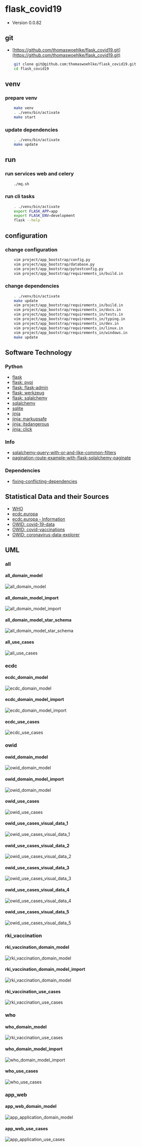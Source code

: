 # flask_covid19

* Version 0.0.82

## git

* [https://github.com/thomaswoehlke/flask_covid19.git](https://github.com/thomaswoehlke/flask_covid19.git)

````bash
    git clone git@github.com:thomaswoehlke/flask_covid19.git
    cd flask_covid19
````

## venv

### prepare venv

````bash
    make venv
    . ./venv/bin/activate
    make start
````

### update dependencies

````bash
    . ./venv/bin/activate
    make update
 ````

## run

### run services web and celery

````bash
    ./mq.sh
````

### run cli tasks

````bash
    . ./venv/bin/activate
    export FLASK_APP=app
    export FLASK_ENV=development
    flask --help
````

## configuration

### change configuration

````bash
    vim project/app_bootstrap/config.py
    vim project/app_bootstrap/database.py
    vim project/app_bootstrap/pytestconfig.py
    vim project/app_bootstrap/requirements_in/build.in
````

### change dependencies

````bash
    . ./venv/bin/activate
    make update
    vim project/app_bootstrap/requirements_in/build.in
    vim project/app_bootstrap/requirements_in/docs.in
    vim project/app_bootstrap/requirements_in/tests.in
    vim project/app_bootstrap/requirements_in/typing.in
    vim project/app_bootstrap/requirements_in/dev.in
    vim project/app_bootstrap/requirements_in/linux.in
    vim project/app_bootstrap/requirements_in/windows.in
    make update
````

## Software Technology

### Python

* [flask](https://flask.palletsprojects.com/en/1.1.x/)
* [flask: pypi](https://pypi.org/project/Flask/)
* [flask: flask-admin](https://github.com/flask-admin/flask-admin/)
* [flask: werkzeug](https://werkzeug.palletsprojects.com/en/1.0.x/)
* [flask: sqlalchemy](https://flask.palletsprojects.com/en/1.1.x/patterns/sqlalchemy/)
* [sqlalchemy](https://docs.sqlalchemy.org/en/13/)
* [sqlite](https://sqlite.org/docs.html)
* [jinja](https://jinja.palletsprojects.com/en/2.11.x/)
* [jinja: markupsafe](https://palletsprojects.com/p/markupsafe/)
* [jinja: itsdangerous](https://palletsprojects.com/p/itsdangerous/)
* [jinja: click](https://palletsprojects.com/p/click/)

### Info

* [sqlalchemy-query-with-or-and-like-common-filters](http://www.leeladharan.com/sqlalchemy-query-with-or-and-like-common-filters)
* [pagination-route-example-with-flask-sqlalchemy-paginate](https://riptutorial.com/flask/example/22201/pagination-route-example-with-flask-sqlalchemy-paginate)

### Dependencies

* [fixing-conflicting-dependencies](https://pip.pypa.io/en/latest/user_guide/#fixing-conflicting-dependencies)

## Statistical Data and their Sources

* [WHO](https://covid19.who.int/WHO-COVID-19-global-data.csv)
* [ecdc.europa](https://opendata.ecdc.europa.eu/covid19/casedistribution/csv)
* [ecdc.europa - Information](https://www.ecdc.europa.eu/en/publications-data/download-todays-data-geographic-distribution-covid-19-cases-worldwide)
* [OWID: covid-19-data](https://github.com/owid/covid-19-data)
* [OWID: covid-vaccinations](https://ourworldindata.org/covid-vaccinations)
* [OWID: coronavirus-data-explorer](https://ourworldindata.org/explorers/coronavirus-data-explorer)

## UML

### all

#### all_domain_model

![all_domain_model](uml/data_all/img/all_domain_model.png)

#### all_domain_model_import

![all_domain_model_import](uml/data_all/img/all_domain_model_import.png)

#### all_domain_model_star_schema

![all_domain_model_star_schema](uml/data_all/img/all_domain_model_star_schema.png)

#### all_use_cases

![all_use_cases](uml/data_all/img/all_use_cases.png)

### ecdc

#### ecdc_domain_model

![ecdc_domain_model](uml/data_ecdc/img/ecdc_domain_model.png)

#### ecdc_domain_model_import

![ecdc_domain_model_import](uml/data_ecdc/img/ecdc_domain_model_import.png)

#### ecdc_use_cases

![ecdc_use_cases](uml/data_ecdc/img/ecdc_use_cases.png)

### owid

#### owid_domain_model

![owid_domain_model](uml/data_owid/img/owid_domain_model.png)

#### owid_domain_model_import

![owid_domain_model](uml/data_owid/img/owid_domain_model_import.png)

#### owid_use_cases

![owid_use_cases](uml/data_owid/img/owid_use_cases.png)

#### owid_use_cases_visual_data_1

![owid_use_cases_visual_data_1](uml/data_owid/use_cases__visual_data/img/owid_use_cases_visual_data_1.png)

#### owid_use_cases_visual_data_2

![owid_use_cases_visual_data_2](uml/data_owid/use_cases__visual_data/img/owid_use_cases_visual_data_2.png)

#### owid_use_cases_visual_data_3

![owid_use_cases_visual_data_3](uml/data_owid/use_cases__visual_data/img/owid_use_cases_visual_data_3.png)

#### owid_use_cases_visual_data_4

![owid_use_cases_visual_data_4](uml/data_owid/use_cases__visual_data/img/owid_use_cases_visual_data_4.png)

#### owid_use_cases_visual_data_5

![owid_use_cases_visual_data_5](uml/data_owid/use_cases__visual_data/img/owid_use_cases_visual_data_5.png)

### rki_vaccination

#### rki_vaccination_domain_model

![rki_vaccination_domain_model](uml/data_vaccination/img/rki_vaccination_domain_model.png)

#### rki_vaccination_domain_model_import

![rki_vaccination_domain_model](uml/data_vaccination/img/rki_vaccination_domain_model.png)

#### rki_vaccination_use_cases

![rki_vaccination_use_cases](uml/data_vaccination/img/rki_vaccination_use_cases.png)

### who

#### who_domain_model

![rki_vaccination_use_cases](uml/data_vaccination/img/rki_vaccination_use_cases.png)

#### who_domain_model_import

![who_domain_model_import](uml/data_who/img/who_domain_model_import.png)

#### who_use_cases

![who_use_cases](uml/data_who/img/who_use_cases.png)

### app_web

#### app_web_domain_model

![app_application_domain_model](uml/app_web/img/app_application_domain_model.png)

#### app_web_use_cases

![app_application_use_cases](uml/app_web/img/app_application_use_cases.png)
